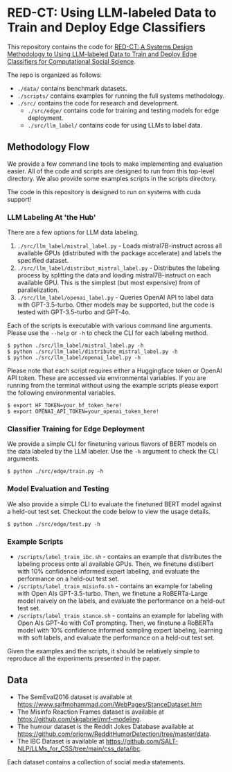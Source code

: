 # RED-CT: Using LLM-labeled Data to Train and Deploy Edge Classifiers

This repository contains the code for [RED-CT: A Systems Design Methodology to Using LLM-labeled Data to Train and Deploy Edge Classifiers for Computational Social Science](./TODO_add_path).

The repo is organized as follows:
- `./data/` contains benchmark datasets.
- `./scripts/` contains examples for running the full systems methodology.
- `./src/` contains the code for research and development.
    - `./src/edge/` contains code for training and testing models for edge deployment.
    - `./src/llm_label/` contains code for using LLMs to label data.

## Methodology Flow

We provide a few command line tools to make implementing and evaluation easier. All of the code and scripts are designed to run from this top-level directory. We also provide some examples scripts in the scripts directory.

The code in this repository is designed to run on systems with cuda support!

### LLM Labeling At 'the Hub'

There are a few options for LLM data labeling.

1. `./src/llm_label/mistral_label.py` - Loads mistral7B-instruct across all available GPUs (distributed with the package accelerate) and labels the specified dataset.
2. `./src/llm_label/distribut_mistral_label.py` - Distributes the labeling process by splitting the data and loading mistral7B-instruct on each available GPU. This is the simplest (but most expensive) from of parallelization.
3. `./src/llm_label/openai_label.py` - Queries OpenAI API to label data with GPT-3.5-turbo. Other models may be supported, but the code is tested with GPT-3.5-turbo and GPT-4o.

Each of the scripts is executable with various command line arguments. Please use the `--help` or `-h` to check the CLI for each labeling method. 

```
$ python ./src/llm_label/mistral_label.py -h
$ python ./src/llm_label/distribute_mistral_label.py -h
$ python ./src/llm_label/openai_label.py -h
```

Please note that each script requires either a Huggingface token or OpenAI API token. These are accessed via environmental variables. If you are running from the terminal without using the example scripts please export the following environmental variables.

```
$ export HF_TOKEN=your_hf_token_here!
$ export OPENAI_API_TOKEN=your_openai_token_here!
```

### Classifier Training for Edge Deployment

We provide a simple CLI for finetuning various flavors of BERT models on the data labeled by the LLM labeler. Use the `-h` argument to check the CLI arguments.

```
$ python ./src/edge/train.py -h
```

### Model Evaluation and Testing

We also provide a simple CLI to evaluate the finetuned BERT model against a held-out test set. Checkout the code below to view the usage details.

```
$ python ./src/edge/test.py -h
```

### Example Scripts

- `/scripts/label_train_ibc.sh` - contains an example that distributes the labeling process onto all available GPUs. Then, we finetune distilbert with 10% confidence informed expert labeling, and evaluate the performance on a held-out test set.
- `/scripts/label_train_misinfo.sh` - contains an example for labeling with Open AIs GPT-3.5-turbo. Then, we finetune a RoBERTa-Large model naively on the labels, and evaluate the performance on a held-out test set.
- `/scripts/label_train_stance.sh` - contains an example for labeling with Open AIs GPT-4o with CoT prompting. Then, we finetune a RoBERTa model with 10% confidence informed sampling expert labeling, learning with soft labels, and evaluate the performance on a held-out test set.

Given the examples and the scripts, it should be relatively simple to reproduce all the experiments presented in the paper.

## Data

- The SemEval2016 dataset is available at https://www.saifmohammad.com/WebPages/StanceDataset.htm
- The Misinfo Reaction Frames dataset is available at https://github.com/skgabriel/mrf-modeling. 
- The humour dataset is the Reddit Jokes Database available at https://github.com/orionw/RedditHumorDetection/tree/master/data. 
- The IBC Dataset is available at https://github.com/SALT-NLP/LLMs_for_CSS/tree/main/css_data/ibc. 

Each dataset contains a collection of social media statements.
